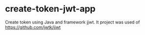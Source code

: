 # create-token-jwt-app
Create token using Java and framework jjwt.
It project was used of https://github.com/jwtk/jjwt
